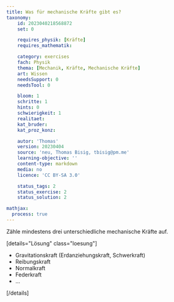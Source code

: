 ```yaml
---
title: Was für mechanische Kräfte gibt es?
taxonomy:
	id: 2023040218568872
	set: 0

	requires_physik: [Kräfte]
	requires_mathematik: 

	category: exercises
	fach: Physik
	thema: [Mechanik, Kräfte, Mechanische Kräfte]
	art: Wissen
	needsSupport: 0
	needsTool: 0

	bloom: 1
	schritte: 1
	hints: 0
	schwierigkeit: 1
	realitaet: 
	kat_bruder:
	kat_proz_konz: 

	autor: 'Thomas'
	version: 20230404
	source: 'neu, Thomas Bisig, tbisig@pm.me'
	learning-objective: ''
	content-type: markdown
	media: no
	licence: 'CC BY-SA 3.0'

	status_tags: 2
	status_exercise: 2
	status_solution: 2

mathjax:
  process: true
---
```

Zähle mindestens drei unterschiedliche mechanische Kräfte auf.

[details="Lösung" class="loesung"]

- Gravitationskraft (Erdanziehungskraft, Schwerkraft)
- Reibungskraft
- Normalkraft
- Federkraft
- ...

[/details]
